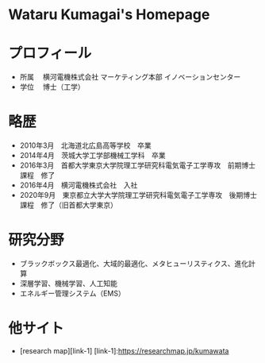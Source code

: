 # Wataru Kumagai's Homepage

# プロフィール
* 所属
　横河電機株式会社 マーケティング本部 イノベーションセンター
* 学位
　博士（工学）

# 略歴
* 2010年3月　北海道北広島高等学校　卒業
* 2014年4月　茨城大学工学部機械工学科　卒業
* 2016年3月　首都大学東京大学院理工学研究科電気電子工学専攻　前期博士課程　修了
* 2016年4月　横河電機株式会社　入社
* 2020年9月　東京都立大学大学院理工学研究科電気電子工学専攻　後期博士課程　修了（旧首都大学東京）

# 研究分野
* ブラックボックス最適化、大域的最適化、メタヒューリスティクス、進化計算
* 深層学習、機械学習、人工知能
* エネルギー管理システム（EMS）

# 他サイト
* [research map][link-1]
[link-1]:https://researchmap.jp/kumawata
